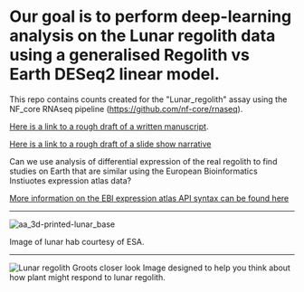 # Our goal is to perform deep-learning analysis on the Lunar regolith data using a generalised Regolith vs Earth DESeq2 linear model. 

This repo contains counts created for the "Lunar_regolith" assay using the NF_core RNAseq pipeline (https://github.com/nf-core/rnaseq). 

[Here is a link to a rough draft of a written manuscript](https://docs.google.com/document/d/1-np5DNb4gzrFckPqts1aCl-zTZpZt98fSMhH4DehIKQ/edit?usp=sharing). 

[Here is a link to a rough draft of a slide show narrative](https://docs.google.com/presentation/d/1a__b4exPY8by33kcYLlLfEo_rVxcj7CM7w__xbTRThE/edit?usp=sharing) 


Can we use analysis of differential expression of the real regolith to find studies on Earth that are similar using the European Bioinformatics Instiuotes expression atlas data?


[More information on the EBI expression atlas API syntax can be found here](https://github.com/gxa/atlas_gsa/tree/master)


---

![aa_3d-printed-lunar_base](https://github.com/dr-richard-barker/Lunar_regolith_deeplearning/assets/8679982/8ef677e4-5b39-46b2-9467-eaabcd633e7b)

Image of lunar hab courtesy of ESA.

---

![Lunar regolith Groots closer look](https://github.com/dr-richard-barker/Lunar_regolith_deeplearning/assets/8679982/3f17413c-2c34-408a-803a-024d78bb2d02)
Image designed to help you think about how plant might respond to lunar regolith. 
